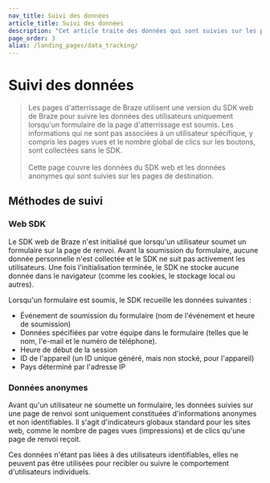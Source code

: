 ```yaml
---
nav_title: Suivi des données
article_title: Suivi des données
description: "Cet article traite des données qui sont suivies sur les pages d'atterrissage."
page_order: 3
alias: /landing_pages/data_tracking/
---
```


# Suivi des données

> Les pages d'atterrissage de Braze utilisent une version du SDK web de Braze pour suivre les données des utilisateurs uniquement lorsqu'un formulaire de la page d'atterrissage est soumis. Les informations qui ne sont pas associées à un utilisateur spécifique, y compris les pages vues et le nombre global de clics sur les boutons, sont collectées sans le SDK.<br><br>Cette page couvre les données du SDK web et les données anonymes qui sont suivies sur les pages de destination.

## Méthodes de suivi

### Web SDK

Le SDK web de Braze n'est initialisé que lorsqu'un utilisateur soumet un formulaire sur la page de renvoi. Avant la soumission du formulaire, aucune donnée personnelle n'est collectée et le SDK ne suit pas activement les utilisateurs. Une fois l'initialisation terminée, le SDK ne stocke aucune donnée dans le navigateur (comme les cookies, le stockage local ou autres).

Lorsqu'un formulaire est soumis, le SDK recueille les données suivantes :

- Événement de soumission du formulaire (nom de l'événement et heure de soumission)
- Données spécifiées par votre équipe dans le formulaire (telles que le nom, l'e-mail et le numéro de téléphone).
- Heure de début de la session
- ID de l'appareil (un ID unique généré, mais non stocké, pour l'appareil)
- Pays déterminé par l'adresse IP

### Données anonymes

Avant qu'un utilisateur ne soumette un formulaire, les données suivies sur une page de renvoi sont uniquement constituées d'informations anonymes et non identifiables. Il s'agit d'indicateurs globaux standard pour les sites web, comme le nombre de pages vues (impressions) et de clics qu'une page de renvoi reçoit.

Ces données n'étant pas liées à des utilisateurs identifiables, elles ne peuvent pas être utilisées pour recibler ou suivre le comportement d'utilisateurs individuels.


